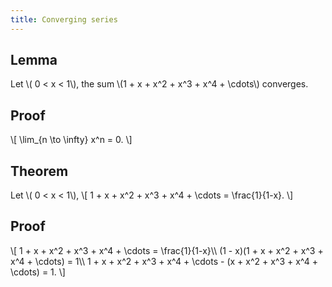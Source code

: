 ```yaml
---
title: Converging series
---
```


## Lemma
Let \\( 0 < x < 1\\), the sum \\(1 + x + x^2 + x^3 + x^4 + \\cdots\\) converges.

## Proof

\\[
\\lim\_{n \\to \\infty} x^n = 0.
\\]

## Theorem

Let \\( 0 < x < 1\\),
\\[
1 + x + x^2 + x^3 + x^4 + \\cdots = \\frac{1}{1-x}.
\\]

## Proof

\\[
1 + x + x^2 + x^3 + x^4 + \\cdots = \\frac{1}{1-x}\\\\
(1 - x)(1 + x + x^2 + x^3 + x^4 + \\cdots) = 1\\\\
1 + x + x^2 + x^3 + x^4 + \\cdots - (x + x^2 + x^3 + x^4 + \\cdots) = 1.
\\]
